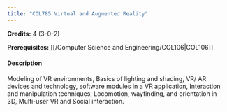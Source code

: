 ```yaml
---
title: "COL785 Virtual and Augmented Reality"
---
```

**Credits:** 4 (3-0-2)

**Prerequisites:** [[/Computer Science and Engineering/COL106|COL106]]

#### Description
Modeling of VR environments, Basics of lighting and shading, VR/ AR devices and technology, software modules in a VR application, Interaction and manipulation techniques, Locomotion, wayfinding, and orientation in 3D, Multi-user VR and Social interaction.